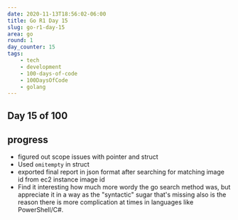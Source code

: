 ```yaml
---
date: 2020-11-13T18:56:02-06:00
title: Go R1 Day 15
slug: go-r1-day-15
area: go
round: 1
day_counter: 15
tags:
    - tech
    - development
    - 100-days-of-code
    - 100DaysOfCode
    - golang
---
```


## Day 15 of 100

## progress

- figured out scope issues with pointer and struct
- Used `omitempty` in struct
- exported final report in json format after searching for matching image id from ec2 instance image id
- Find it interesting how much more wordy the go search method was, but appreciate it in a way as the "syntactic" sugar that's missing also is the reason there is more complication at times in languages like PowerShell/C#.
